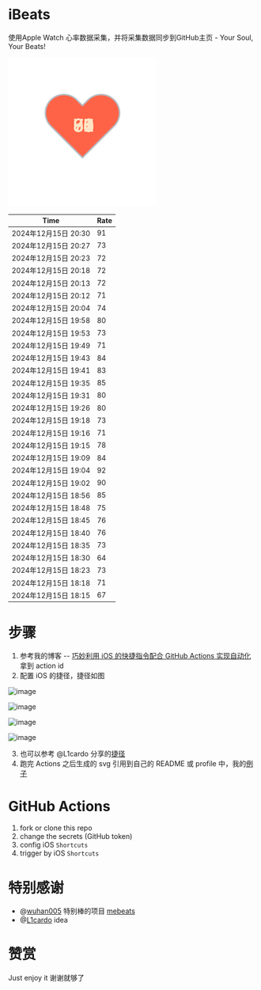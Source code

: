 # iBeats
使用Apple Watch 心率数据采集，并将采集数据同步到GitHub主页 - Your Soul, Your Beats!

![](./files/heart.svg)

<!--START_SECTION:my_heart_rate-->
| Time | Rate | 
 | ---- | ---- | 
| 2024年12月15日 20:30 | 91 |
| 2024年12月15日 20:27 | 73 |
| 2024年12月15日 20:23 | 72 |
| 2024年12月15日 20:18 | 72 |
| 2024年12月15日 20:13 | 72 |
| 2024年12月15日 20:12 | 71 |
| 2024年12月15日 20:04 | 74 |
| 2024年12月15日 19:58 | 80 |
| 2024年12月15日 19:53 | 73 |
| 2024年12月15日 19:49 | 71 |
| 2024年12月15日 19:43 | 84 |
| 2024年12月15日 19:41 | 83 |
| 2024年12月15日 19:35 | 85 |
| 2024年12月15日 19:31 | 80 |
| 2024年12月15日 19:26 | 80 |
| 2024年12月15日 19:18 | 73 |
| 2024年12月15日 19:16 | 71 |
| 2024年12月15日 19:15 | 78 |
| 2024年12月15日 19:09 | 84 |
| 2024年12月15日 19:04 | 92 |
| 2024年12月15日 19:02 | 90 |
| 2024年12月15日 18:56 | 85 |
| 2024年12月15日 18:48 | 75 |
| 2024年12月15日 18:45 | 76 |
| 2024年12月15日 18:40 | 76 |
| 2024年12月15日 18:35 | 73 |
| 2024年12月15日 18:30 | 64 |
| 2024年12月15日 18:23 | 73 |
| 2024年12月15日 18:18 | 71 |
| 2024年12月15日 18:15 | 67 |

<!--END_SECTION:my_heart_rate-->

# 步骤
1. 参考我的博客 -- [巧妙利用 iOS 的快捷指令配合 GitHub Actions 实现自动化](https://github.com/yihong0618/gitblog/issues/198) 拿到 action id
2. 配置 iOS 的捷径，捷径如图

![image](https://user-images.githubusercontent.com/15976103/122154218-0db0b480-ce97-11eb-93bb-5aec07c558dc.png)

![image](https://user-images.githubusercontent.com/15976103/122154236-186b4980-ce97-11eb-8e4b-70551a0391ae.png)

![image](https://user-images.githubusercontent.com/15976103/122154268-2d47dd00-ce97-11eb-902e-3acf292265a9.png)

![image](https://user-images.githubusercontent.com/15976103/122174055-fa144680-ceb4-11eb-9be2-3eb83cd516f7.png)

3. 也可以参考 @L1cardo 分享的[捷径](https://www.icloud.com/shortcuts/6ab6047b459c41ad822ad6b94b1c03d4)
4. 跑完 Actions 之后生成的 svg 引用到自己的 README 或 profile 中，我的[例子](https://github.com/yihong0618) 

# GitHub Actions

1. fork or clone this repo
2. change the secrets (GitHub token)
3. config iOS `Shortcuts` 
4. trigger by iOS `Shortcuts`

# 特别感谢
- @[wuhan005](https://github.com/wuhan005) 特别棒的项目 [mebeats](https://github.com/wuhan005/mebeats)
- @[L1cardo](https://github.com/L1cardo) idea

# 赞赏
Just enjoy it
谢谢就够了

